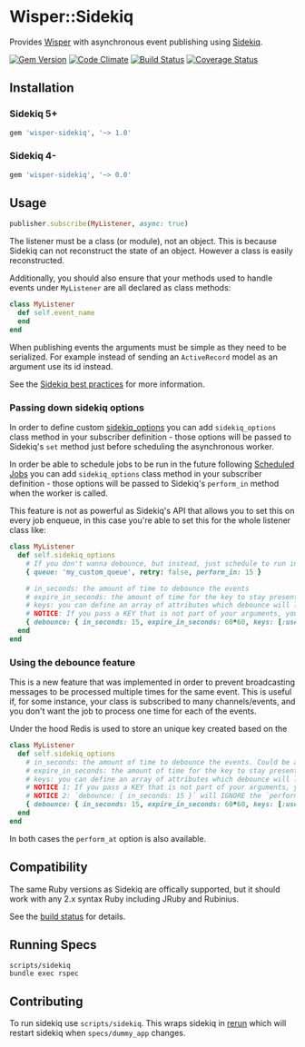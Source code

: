 # Wisper::Sidekiq

Provides [Wisper](https://github.com/krisleech/wisper) with asynchronous event
publishing using [Sidekiq](https://github.com/mperham/sidekiq).

[![Gem Version](https://badge.fury.io/rb/wisper-sidekiq.png)](http://badge.fury.io/rb/wisper-sidekiq)
[![Code Climate](https://codeclimate.com/github/krisleech/wisper-sidekiq.png)](https://codeclimate.com/github/krisleech/wisper-sidekiq)
[![Build Status](https://travis-ci.org/krisleech/wisper-sidekiq.png?branch=master)](https://travis-ci.org/krisleech/wisper-sidekiq)
[![Coverage Status](https://coveralls.io/repos/krisleech/wisper-sidekiq/badge.png?branch=master)](https://coveralls.io/r/krisleech/wisper-sidekiq?branch=master)

## Installation

### Sidekiq 5+

```ruby
gem 'wisper-sidekiq', '~> 1.0'
```

### Sidekiq 4-

```ruby
gem 'wisper-sidekiq', '~> 0.0'
```

## Usage

```ruby
publisher.subscribe(MyListener, async: true)
```

The listener must be a class (or module), not an object. This is because Sidekiq
can not reconstruct the state of an object. However a class is easily reconstructed.

Additionally, you should also ensure that your methods used to handle events under `MyListener` are all declared as class methods:

```ruby
class MyListener
  def self.event_name
  end
end
```

When publishing events the arguments must be simple as they need to be
serialized. For example instead of sending an `ActiveRecord` model as an argument
use its id instead.

See the [Sidekiq best practices](https://github.com/mperham/sidekiq/wiki/Best-Practices)
for more information.

### Passing down sidekiq options

In order to define custom [sidekiq_options](https://github.com/mperham/sidekiq/wiki/Advanced-Options#workers) you can add `sidekiq_options` class method in your subscriber definition - those options will be passed to Sidekiq's `set` method just before scheduling the asynchronous worker.

In order be able to schedule jobs to be run in the future following [Scheduled Jobs](https://github.com/mperham/sidekiq/wiki/Scheduled-Jobs) you can add `sidekiq_options` class method in your subscriber definition - those options will be passed to Sidekiq's `perform_in` method when the worker is called.

This feature is not as powerful as Sidekiq's API that allows you to set this on every job enqueue, in this case you're able to set this for the whole listener class like:
```ruby
class MyListener
  def self.sidekiq_options
    # If you don't wanna debounce, but instead, just schedule to run in the future, use `perform_in` option
    { queue: 'my_custom_queue', retry: false, perform_in: 15 }

    # in_seconds: the amount of time to debounce the events
    # expire_in_seconds: the amount of time for the key to stay present on redis cache
    # keys: you can define an array of attributes which debounce will look for on arguments to create an unique key to identify the debouncing jobs
    # NOTICE: If you pass a KEY that is not part of your arguments, you may cause inconsistent debouncing
    { debounce: { in_seconds: 15, expire_in_seconds: 60*60, keys: [:user_id, :email] } }
  end
end
```

### Using the debounce feature

This is a new feature that was implemented in order to prevent broadcasting messages to be processed multiple times
for the same event. This is useful if, for some instance, your class is subscribed to many channels/events, and you don't
want the job to process one time for each of the events.

Under the hood Redis is used to store an unique key created based on the

```ruby
class MyListener
  def self.sidekiq_options
    # in_seconds: the amount of time to debounce the events. Could be a Proc (resulting in a String or Integer) or directly an integer/string.
    # expire_in_seconds: the amount of time for the key to stay present on redis cache
    # keys: you can define an array of attributes which debounce will look for on arguments to create an unique key to identify the debouncing jobs
    # NOTICE 1: If you pass a KEY that is not part of your arguments, you may cause inconsistent debouncing
    # NOTICE 2: `debounce: { in_seconds: 15 }` will IGNORE the `perform_in` argument
    { debounce: { in_seconds: 15, expire_in_seconds: 60*60, keys: [:user_id, :email] } }
  end
end
```
In both cases the `perform_at` option is also available.

## Compatibility

The same Ruby versions as Sidekiq are offically supported, but it should work
with any 2.x syntax Ruby including JRuby and Rubinius.

See the [build status](https://travis-ci.org/krisleech/wisper-sidekiq) for details.

## Running Specs

```
scripts/sidekiq
bundle exec rspec
```

## Contributing

To run sidekiq use `scripts/sidekiq`. This wraps sidekiq in [rerun](https://github.com/alexch/rerun)
which will restart sidekiq when `specs/dummy_app` changes.
